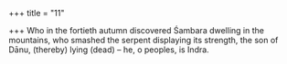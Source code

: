 +++
title = "11"

+++
Who in the fortieth autumn discovered Śambara dwelling in the  mountains,
who smashed the serpent displaying its strength, the son of Dānu,
(thereby) lying (dead) – he, o peoples, is Indra.